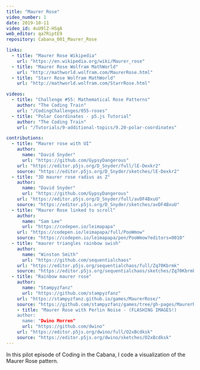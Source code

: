 ```yaml
---
title: "Maurer Rose"
video_number: 1
date: 2019-10-11
video_id: 4uU9lZ-HSqA
web_editor: qa7RiptE9
repository: Cabana_001_Maurer_Rose

links:
  - title: "Maurer Rose Wikipedia"
    url: "https://en.wikipedia.org/wiki/Maurer_rose"
  - title: "Maurer Rose Wolfram MathWorld"
    url: "http://mathworld.wolfram.com/MaurerRose.html"
  - title: "Starr Rose Wolfram MathWorld"
    url: "http://mathworld.wolfram.com/StarrRose.html"

videos:
  - title: "Challenge #55: Mathematical Rose Patterns"
    author: "The Coding Train"
    url: "/CodingChallenges/055-roses"
  - title: "Polar Coordinates - p5.js Tutorial"
    author: "The Coding Train"
    url: "/Tutorials/9-additional-topics/9.20-polar-coordinates"

contributions:
  - title: "Maurer rose with UI"
    author:
      name: "David Snyder"
      url: "https://github.com/GypsyDangerous"
    url: "https://editor.p5js.org/D_Snyder/full/lE-Dexkr2"
    source: "https://editor.p5js.org/D_Snyder/sketches/lE-Dexkr2"
  - title: "3D maurer rose radius as Z"
    author:
      name: "David Snyder"
      url: "https://github.com/GypsyDangerous"
    url: "https://editor.p5js.org/D_Snyder/full/avDF4BxuU"
    source: "https://editor.p5js.org/D_Snyder/sketches/avDF4BxuU"
  - title: "Maurer Rose linked to scroll"
    author:
      name: "Sam Lee"
      url: "https://codepen.io/leimapapa"
    url: "https://codepen.io/leimapapa/full/PooWmow"
    source: "https://codepen.io/leimapapa/pen/PooWmow?editors=0010"
  - title: "maurer triangles rainbow swish"
    author:
      name: "Winston Smith"
      url: "https://github.com/sequentialchaos"
    url: "https://editor.p5js.org/sequentialchaos/full/Zq70Kbrmk"
    source: "https://editor.p5js.org/sequentialchaos/sketches/Zq70Kbrmk"
  - title: "Rainbow maurer rose"
    author:
      name: "Stampyzfanz"
      url: "https://github.com/stampyzfanz"
    url: "https://stampyzfanz.github.io/games/MaurerRose/"
    source: "https://github.com/stampyzfanz/games/tree/gh-pages/MaurerRose"
    - title: "Maurer Rose with Perlin Noise - (FLASHING IMAGES!)
    author:      
      name: "Dwino Morren"
      url: "https://github.com/dwino"
    url: "https://editor.p5js.org/dwino/full/O2xBcdksk"
    source: "https://editor.p5js.org/dwino/sketches/O2xBcdksk"
---
```


In this pilot episode of Coding in the Cabana, I code a visualization of the Maurer Rose pattern.
